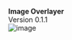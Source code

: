**Image Overlayer**
<br/>
Version 0.1.1<br/>
![image](https://github.com/jlombari/Image-Overlayer/assets/132482155/245cd836-53f2-4438-b355-a6e94c636761)
